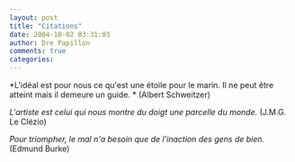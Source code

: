 ```yaml
---
layout: post
title: "Citations"
date: 2004-10-02 03:31:03
author: Dre Papillon
comments: true
categories: 
---
```



*L'idéal est pour nous ce qu'est une étoile pour le marin. Il ne peut être atteint mais il demeure un guide. * (Albert Schweitzer)

*L'artiste est celui qui nous montre du doigt une parcelle du monde.*  (J.M.G. Le Clézio)

*Pour triompher, le mal n'a besoin que de l'inaction des gens de bien.*  (Edmund Burke)